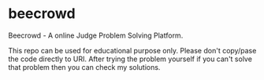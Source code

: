 # beecrowd
Beecrowd - A online Judge Problem Solving Platform.

This repo can be used for educational purpose only. Please don't copy/pase the code directly to URI. After trying the problem yourself if you can't solve that problem then you can check my solutions.

